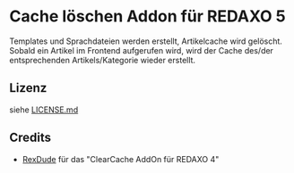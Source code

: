 Cache löschen Addon für REDAXO 5
================================

<p>Templates und Sprachdateien werden erstellt, Artikelcache wird gelöscht. Sobald ein Artikel im Frontend aufgerufen wird, wird der Cache des/der entsprechenden Artikels/Kategorie wieder erstellt.</p>


Lizenz
------

siehe [LICENSE.md](LICENSE.md)


Credits
-------

* [RexDude](https://github.com/RexDude) für das "ClearCache AddOn für REDAXO 4"
